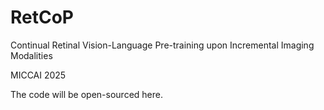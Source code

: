 # RetCoP
Continual Retinal Vision-Language Pre-training upon Incremental Imaging Modalities

MICCAI 2025

The code will be open-sourced here.

